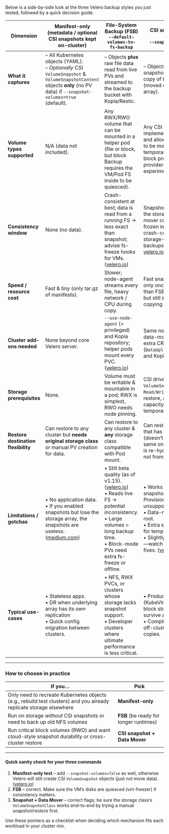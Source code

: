 Below is a side-by-side look at the three Velero backup styles you just tested, followed by a quick decision guide.

| Dimension                           | **Manifest-only**<br>(metadata / optional CSI snapshots kept on-cluster)                                                                                                | **File-System Backup (FSB)**<br>`--default-volumes-to-fs-backup`                                                                                                                                | **CSI snapshot + Data Mover**<br>`--snapshot-move-data`                                                                                                                                                                          |
| ----------------------------------- | ----------------------------------------------------------------------------------------------------------------------------------------------------------------------- | ----------------------------------------------------------------------------------------------------------------------------------------------------------------------------------------------- | -------------------------------------------------------------------------------------------------------------------------------------------------------------------------------------------------------------------------------- |
| **What it captures**                | – All Kubernetes objects (YAML).<br>– *Optionally* CSI `VolumeSnapshot` & `VolumeSnapshotContent` objects **only** (no PV data) if `--snapshot-volumes=true` (default). | – Objects **plus** raw file data read from live PVs and streamed to the backup bucket with Kopia/Restic.                                                                                        | – Objects **plus** CSI snapshots **and** a Kopia copy of the *snapshot data* (moved off the storage array).                                                                                                                      |
| **Volume types supported**          | N/A (data not included).                                                                                                                                                | Any RWX/RWO volume that can be mounted in a helper pod (file or block, but block Backup requires the VM/Pod FS inside to be quiesced).                                                          | Any CSI driver that implements *v1 snapshots* and allows the snapshot to be mounted in a temporary PVC (most block providers; file providers still experimental).                                                                |
| **Consistency window**              | None (no data).                                                                                                                                                         | Crash-consistent at best; data is read from a *running* FS → less exact than snapshot; advise fs-freeze hooks for VMs. ([velero.io][1])                                                         | Snapshot time is atomic at the storage layer; data mover copies from that frozen image, giving crash-consistent or storage-consistent backups. ([velero.io][2], [velero.io][3])                                                  |
| **Speed / resource cost**           | Fast & tiny (only tar.gz of manifests).                                                                                                                                 | Slower; node-agent streams every file, heavy network / CPU during copy.                                                                                                                         | Fast snapshot + streaming only once; usually quicker than FSB for large disks but still spends time copying blocks to S3.                                                                                                        |
| **Cluster add-ons needed**          | None beyond core Velero server.                                                                                                                                         | `--use-node-agent` (+ privileged) and Kopia repository; helper pods mount every PVC. ([velero.io][4])                                                                                           | Same node-agent *plus* data-mover controller; extra CRDs (`DataUpload/DataDownload`) and Kopia repo. ([velero.io][3])                                                                                                            |
| **Storage prerequisites**           | None.                                                                                                                                                                   | Volume must be writable & mountable in a pod; RWX is simplest, RWO needs node pinning.                                                                                                          | CSI driver with `VolumeSnapshot` + `Read/Write` snapshot-restore, and enough spare capacity to create temporary clone PVCs.                                                                                                      |
| **Restore destination flexibility** | Can restore to any cluster but **needs original storage class** or manual PV creation for data.                                                                         | Can restore to any cluster & **any** storage class compatible with Pod mount.                                                                                                                   | Can restore to any cluster that has **some** CSI driver (doesn’t have to be the same one) because data is re-hydrated from Kopia, not from the original array.                                                                   |
| **Limitations / gotchas**           | • No application data.<br>• If you enabled snapshots but lose the storage array, the snapshots are useless. ([medium.com][5])                                           | • Still beta quality (as of v1.15). ([velero.io][4]) <br>• Reads live FS → potential inconsistency.<br>• Large volumes = long backup time.<br>• Block-mode PVs need extra fs-freeze or offline. | • Works only with CSI snapshots (in-tree Provisioners unsupported).<br>• Data-mover pods run as root.<br>• Extra storage overhead for temp clone PVC.<br>• Slightly newer code path—watch GitHub for bug fixes. ([velero.io][6]) |
| **Typical use-cases**               | • Stateless apps.<br>• DR when underlying array has its *own* replication<br>• Quick config migration between clusters.                                                 | • NFS, RWX PVCs, or clusters whose storage lacks snapshot support.<br>• Developer clusters where ultimate performance is less critical.                                                         | • Production VMs (KubeVirt, databases) on block storage that **must** survive array loss.<br>• Compliance requiring off-cluster, point-in-time copies.                                                                           |

---

### How to choose in practice

| If you…                                                                                                            | Pick                                   |
| ------------------------------------------------------------------------------------------------------------------ | -------------------------------------- |
| Only need to recreate Kubernetes objects (e.g., rebuild test clusters) and you already replicate storage elsewhere | **Manifest-only**                      |
| Run on storage *without* CSI snapshots or need to back up old NFS volumes                                          | **FSB** (be ready for longer runtimes) |
| Run critical block volumes (RWO) and want cloud-style snapshot durability or cross-cluster restore                 | **CSI snapshot + Data Mover**          |

---

#### Quick sanity check for your three commands

1. **Manifest-only test** – add `--snapshot-volumes=false` as well, otherwise Velero will still create CSI `VolumeSnapshot` objects (just not move data). ([velero.io][7])
2. **FSB** – correct. Make sure the VM’s disks are quiesced (virt-freezer) if consistency matters.
3. **Snapshot + Data Mover** – correct flags; be sure the storage class’s `VolumeSnapshotClass` works end-to-end by trying a manual snapshot/restore first.

Use these pointers as a checklist when deciding which mechanism fits each workload in your cluster mix.

[1]: https://velero.io/docs/v1.15/file-system-backup/?utm_source=chatgpt.com "File System Backup - Velero Docs"
[2]: https://velero.io/docs/main/csi-snapshot-data-movement/?utm_source=chatgpt.com "CSI Snapshot Data Movement - Velero Docs"
[3]: https://velero.io/docs/v1.15/csi-snapshot-data-movement/?utm_source=chatgpt.com "CSI Snapshot Data Movement - Velero Docs"
[4]: https://velero.io/docs/v1.10/file-system-backup/?utm_source=chatgpt.com "File System Backup - Velero Docs"
[5]: https://medium.com/linux-shots/backup-kubernetes-using-velero-and-csi-volume-snapshot-4155d4e32e5d?utm_source=chatgpt.com "Backup Kubernetes using Velero and CSI volume snapshot - Medium"
[6]: https://velero.io/docs/v1.15/data-movement-pod-resource-configuration/?utm_source=chatgpt.com "Data Movement Pod Resource Configuration - Velero Docs"
[7]: https://velero.io/docs/v1.14/how-velero-works/?utm_source=chatgpt.com "How Velero Works"
